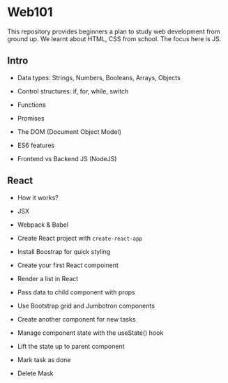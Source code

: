 # Web101

This repository provides beginners a plan to study web development from ground up. We learnt about HTML, CSS from school.
The focus here is JS.

## Intro

* Data types: Strings, Numbers, Booleans, Arrays, Objects

* Control structures: if, for, while, switch

* Functions

* Promises

* The DOM (Document Object Model)

* ES6 features

* Frontend vs Backend JS (NodeJS)

## React 

* How it works?

* JSX

* Webpack & Babel

* Create React project with `create-react-app`

* Install Boostrap for quick styling

* Create your first React compoinent

* Render a list in React

* Pass data to child component with props

* Use Bootstrap grid and Jumbotron components

* Create another component for new tasks

* Manage component state with the useState() hook

* Lift the state up to parent component

* Mark task as done

* Delete Mask

